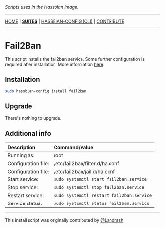 _Scripts used in the Hassbian image._

***

[HOME](/hassbian-scripts/) | [**SUITES**](/hassbian-scripts/suites) | [HASSBIAN-CONFIG (CLI)](/hassbian-scripts/cli) | [CONTRIBUTE](/hassbian-scripts/contribute)

***

# Fail2Ban

This script installs the fail2ban service.
Some further configuration is required after installation. More information [here](https://www.home-assistant.io/cookbook/fail2ban/).

## Installation

```bash
sudo hassbian-config install fail2ban
```

## Upgrade

There's nothing to upgrade.

## Additional info

Description | Command/value
:--- | :---
Running as: | root
Configuration file: | /etc/fail2ban/filter.d/ha.conf
Configuration file: | /etc/fail2ban/jail.d/ha.conf
Start service: | `sudo systemctl start fail2ban.service`
Stop service: | `sudo systemctl stop fail2ban.service`
Restart service: | `sudo systemctl restart fail2ban.service`
Service status: | `sudo systemctl status fail2ban.service`

***

This install script was originally contributed by [@Landrash][landrash]

<!--- Links --->
[landrash]: https://github.com/landrash
[repo]: https://github.com/home-assistant/hassbian-scripts/pulls

